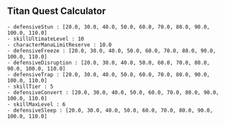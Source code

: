 ## Titan Quest Calculator

    - defensiveStun : [20.0, 30.0, 40.0, 50.0, 60.0, 70.0, 80.0, 90.0, 100.0, 110.0]
    - skillUltimateLevel : 10
    - characterManaLimitReserve : 10.0
    - defensiveFreeze : [20.0, 30.0, 40.0, 50.0, 60.0, 70.0, 80.0, 90.0, 100.0, 110.0]
    - defensiveDisruption : [20.0, 30.0, 40.0, 50.0, 60.0, 70.0, 80.0, 90.0, 100.0, 110.0]
    - defensiveTrap : [20.0, 30.0, 40.0, 50.0, 60.0, 70.0, 80.0, 90.0, 100.0, 110.0]
    - skillTier : 5
    - defensiveConvert : [20.0, 30.0, 40.0, 50.0, 60.0, 70.0, 80.0, 90.0, 100.0, 110.0]
    - skillMaxLevel : 6
    - defensiveSleep : [20.0, 30.0, 40.0, 50.0, 60.0, 70.0, 80.0, 90.0, 100.0, 110.0]
